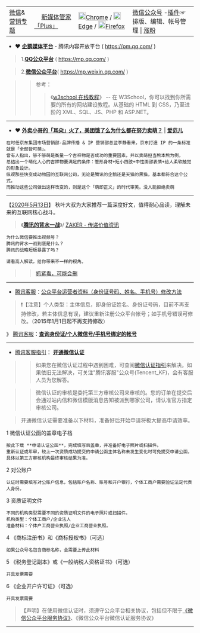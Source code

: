 <table><tr><td><a href="https://github.com/taoste/Hello-World/tree/master/Tools/Wechat/" title="微信">微信</a>&<a href="https://github.com/taoste/Hello-World/tree/master/eBook/%E5%BE%AE%E4%BF%A1%26%E8%90%A5%E9%94%80/" title="微信&营销">营销</a><a href="https://go.choong.net/welcome/" title="Welcome : 常用网页浏览器 - 扩展插件专题">专题</a>
	</td><td>
<img class="bottom"  src="https://xmt.cn/static/img/favicon.png" height="15" width="15" />
<a href="https://xmt.cn/" title="新媒体管家「Plus」-微信公众号-神器:微信排版、编辑、帐号管理，多账号同步管理">新媒体管家</a><a href="https://xmt.cn/plugin/download" title="新媒体管家「Plus」下载安装 - 微信排版、编辑、帐号管理 / 新媒体管家「Plus」是运行在网页浏览器端的插件">「Plus」</a></td>
     　　 <td> 
	    <a href="https://chrome.google.com/webstore/detail/%E6%96%B0%E5%AA%92%E4%BD%93%E7%AE%A1%E5%AE%B6/jicmnjcngcnfhgfggbdhlbjpcbadimaj?hl=zh-CN" title="新媒体管家 – Chrome 网上应用店 | 你现在可以将 [ Chrome Web Store ] 中的扩展插件添加到 “Microsoft Edge” "><img class="bottom"  src="https://go.choong.net/welcome/chrome-96x96.png" height="20" width="20" />Chrome</a>
	    / <a href="https://microsoftedge.microsoft.com/addons/detail/afljpghollbanbohmmonkjgjfakaabih?hl=zh-CN" title="新媒体管家 - Microsoft Edge Addons – Microsoft Edge 加载项 - 应用商店 | 你现在可以将 [ Chrome Web Store ] 中的扩展插件添加到 “Microsoft Edge” "><img class="bottom"  src="https://go.choong.net/welcome/edge-96x96.png" height="20" width="20" />Edge</a>
		/ <a href="https://addons.mozilla.org/zh-CN/firefox/addon/" title="未找到 ｜ 下载 🦊 Firefox 扩展（zh-CN）"><img class="bottom"  src="https://go.choong.net/welcome/firefox-32x32.ico" height="20" width="20" />Firefox</a>
	  </td> 
          <td style="text-align:left;">		
		<a href="https://mp.weixin.qq.com/" title="微信公众平台">微信公众号</a>
	        -<a href="https://github.com/taoste/Hello-World/raw/master/Tools/Wechat/%E6%96%B0%E5%AA%92%E4%BD%93%E7%AE%A1%E5%AE%B6_7_4_0__3.crx" title="【本地备份】Chrome浏览器插件手动安装">插件</a>☞ 排版、编辑、帐号管理 | 
		<a href="https://zhangfensir.com/" title="微信公众号吸粉平台_微信粉丝_快速加粉软件_推广微信公众号-涨粉先生
		 【新媒体管家】自2014年9月成立以来，一直专注于新媒体领域，
		致力于帮助媒体人解决新媒体运营、管理和变现的问题，累计用户已突破500万。
							  @上海政凯信息科技有限公司">涨粉</a>
	   </td>
      </tr> 
</table> 

- ❤ [**企鹅媒体平台**](https://om.qq.com/) - 腾讯内容开放平台 ( https://om.qq.com/ ) 

> 1.[**QQ公众平台**](https://mp.qq.com/) ( https://mp.qq.com/ ) 

> 2.[**微信公众平台**](https://mp.weixin.qq.com/)( https://mp.weixin.qq.com/ ) 

>> 参考：
>>> 《[w3school 在线教程](https://www.w3school.com.cn/)》 -- 在 W3School，你可以找到你所需要的所有的网站建设教程。从基础的 HTML 到 CSS，乃至进阶的 XML、SQL、JS、PHP 和 ASP.NET。

-------------------------------------------------------------

- ❤ [**外卖小哥的「耳朵」火了，美团饿了么为什么都在努力卖萌？**](https://www.ifanr.com/1355197) | [**爱范儿**](https://www.ifanr.com/)

```
在时任京东集团市场营销部-品牌传播 & IP 营销部总监李静看来，京东打造 IP 的一条标准就是「全部皆可萌」。
曾有人指出，够不够萌是衡量一个吉祥物是否成功的重要因素，并以卖萌担当熊本熊为例，
总结出一个萌化人心的吉祥物要满足的条件：管形身材+短小四肢+中性面部表情+给人柔软触觉的形象设计。
纵观那些快变成动物园的互联网公司，无论是腾讯的企鹅还是天猫的黑猫，基本都符合这个公式。
而推动这些公司做出这样改变的，则是这个「萌即正义」的时代审美。没人能拒绝卖萌
```
 
-------------------------------------------------------------
【[2020年5月13日](https://github.com/taoste/Hello-World/tree/master/eBook/QiuYePPT)】 秋叶大叔为大家推荐一篇深度好文，值得耐心品读，理解未来的互联网核心战斗。
> 《[**腾讯的背水一战**](https://app.myzaker.com/news/article.php?pk=5eba99ab8e9f0943bd7d7eec)》/ [ZAKER - 传递价值资讯](https://app.myzaker.com/) 
```
为什么微信要推出视频号？
腾讯的背水一战到底是什么？
腾讯的战略短板暴露了吗？

请看高人解读，给你带来不一样的视角。
```
>> [抓紧看，可能会删](https://taoste.github.io/Hello-World/eBook/微信%26营销/《腾讯的背水一战》.png)

------------------------------------------------------------------------------

- [腾讯客服](https://kf.qq.com/)：[公众平台运营者资料（身份证号码、姓名、手机号）修改方法](https://kf.qq.com/faq/120911VrYVrA150527bmIVJZ.html)  
>  ❗【注意】个人类型：主体信息，即身份证姓名、身份证号码，目前不再支持修改，若主体信息有误，建议重新注册公众平台帐号；如手机号错误可修改。（**2015年1月1日起不再支持修改**）

》 [腾讯客服](https://kf.qq.com/)：[**查询身份证/个人微信号/手机号绑定的帐号**](https://kf.qq.com/faq/170419ZbuQJN170419NvYJFV.html)

---------------------------------------------------------------------

- [腾讯客服指引](https://kf.qq.com/)： [**开通微信认证**](http://kf.qq.com/product/weixinmp.html#hid=97)

>> 如果您在微信认证过程中遇到困难，可查阅[微信认证指引](http://kf.qq.com/product/weixinmp.html#hid=97)来解决。如果依旧无法解决，可关注"腾讯客服"公众号(Tencent_KF)，会有客服人员为您解答。

>> 微信认证的审核是委托第三方审核公司来审核的。您的订单在提交后会通过站内信和微信模版消息告知被派到哪家公司，请认准官方指定审核公司。

> 开通微信认证需要准备以下材料，准备好后开始申请将极大提高申请效率。

1 微信认证公函的盖章电子档
```
按此下载 **申请认证公函**，完成填写后盖章，并准备好电子照片或扫描件。
重新认证或年审，较上一次资质成功提交的申请公函主体名称未发生变化时可免提交申请公函，具体以第三方审核机构最终审核结果为准。
```
2 对公账户
```
认证时需要填写对公账户信息，包括账户名称、账号和开户银行，个体工商户需要验证法定代表人身份。
```
3 资质证明文件
```
不同的机构类型需要不同的资质证明文件的电子照片或扫描件。
机构类型：个体工商户/企业法人
准备材料：个体户工商营业执照/企业工商营业执照。
```
4 《商标注册书》和《商标授权书》（可选）
```
如果公众号名包含商标名称，会需要上传此材料
```
5 《税务登记副本》或《一般纳税人资格证书》（可选）
```
开具发票需要
```
6 《企业开户许可证》（可选）
```
开具发票需要
```
>  【声明】在使用微信认证时，须遵守公众平台相关协议，包括但不限于[《微信公众平台服务协议》](https://mp.weixin.qq.com/cgi-bin/readtemplate?t=home/agreement_tmpl&type=info&lang=zh_CN&token=1492716646)、《微信公众平台微信认证服务协议》

---------------------------------------------------------------------

